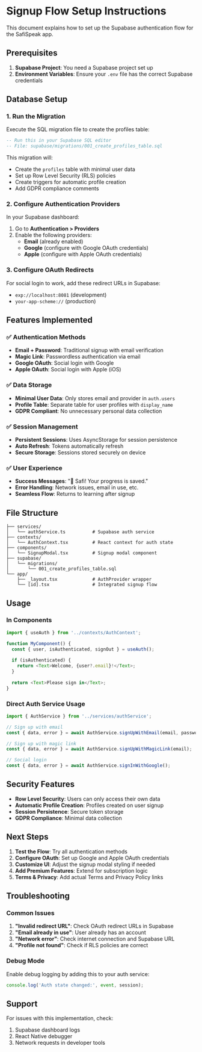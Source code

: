 # Signup Flow Setup Instructions

This document explains how to set up the Supabase authentication flow for the SafiSpeak app.

## Prerequisites

1. **Supabase Project**: You need a Supabase project set up
2. **Environment Variables**: Ensure your `.env` file has the correct Supabase credentials

## Database Setup

### 1. Run the Migration

Execute the SQL migration file to create the profiles table:

```sql
-- Run this in your Supabase SQL editor
-- File: supabase/migrations/001_create_profiles_table.sql
```

This migration will:
- Create the `profiles` table with minimal user data
- Set up Row Level Security (RLS) policies
- Create triggers for automatic profile creation
- Add GDPR compliance comments

### 2. Configure Authentication Providers

In your Supabase dashboard:

1. Go to **Authentication > Providers**
2. Enable the following providers:
   - **Email** (already enabled)
   - **Google** (configure with Google OAuth credentials)
   - **Apple** (configure with Apple OAuth credentials)

### 3. Configure OAuth Redirects

For social login to work, add these redirect URLs in Supabase:
- `exp://localhost:8081` (development)
- `your-app-scheme://` (production)

## Features Implemented

### ✅ Authentication Methods
- **Email + Password**: Traditional signup with email verification
- **Magic Link**: Passwordless authentication via email
- **Google OAuth**: Social login with Google
- **Apple OAuth**: Social login with Apple (iOS)

### ✅ Data Storage
- **Minimal User Data**: Only stores email and provider in `auth.users`
- **Profile Table**: Separate table for user profiles with `display_name`
- **GDPR Compliant**: No unnecessary personal data collection

### ✅ Session Management
- **Persistent Sessions**: Uses AsyncStorage for session persistence
- **Auto Refresh**: Tokens automatically refresh
- **Secure Storage**: Sessions stored securely on device

### ✅ User Experience
- **Success Messages**: "🎉 Safi! Your progress is saved."
- **Error Handling**: Network issues, email in use, etc.
- **Seamless Flow**: Returns to learning after signup

## File Structure

```
├── services/
│   └── authService.ts          # Supabase auth service
├── contexts/
│   └── AuthContext.tsx         # React context for auth state
├── components/
│   └── SignupModal.tsx         # Signup modal component
├── supabase/
│   └── migrations/
│       └── 001_create_profiles_table.sql
└── app/
    ├── _layout.tsx             # AuthProvider wrapper
    └── [id].tsx                # Integrated signup flow
```

## Usage

### In Components

```typescript
import { useAuth } from '../contexts/AuthContext';

function MyComponent() {
  const { user, isAuthenticated, signOut } = useAuth();
  
  if (isAuthenticated) {
    return <Text>Welcome, {user?.email}!</Text>;
  }
  
  return <Text>Please sign in</Text>;
}
```

### Direct Auth Service Usage

```typescript
import { AuthService } from '../services/authService';

// Sign up with email
const { data, error } = await AuthService.signUpWithEmail(email, password);

// Sign up with magic link
const { data, error } = await AuthService.signUpWithMagicLink(email);

// Social login
const { data, error } = await AuthService.signInWithGoogle();
```

## Security Features

- **Row Level Security**: Users can only access their own data
- **Automatic Profile Creation**: Profiles created on user signup
- **Session Persistence**: Secure token storage
- **GDPR Compliance**: Minimal data collection

## Next Steps

1. **Test the Flow**: Try all authentication methods
2. **Configure OAuth**: Set up Google and Apple OAuth credentials
3. **Customize UI**: Adjust the signup modal styling if needed
4. **Add Premium Features**: Extend for subscription logic
5. **Terms & Privacy**: Add actual Terms and Privacy Policy links

## Troubleshooting

### Common Issues

1. **"Invalid redirect URL"**: Check OAuth redirect URLs in Supabase
2. **"Email already in use"**: User already has an account
3. **"Network error"**: Check internet connection and Supabase URL
4. **"Profile not found"**: Check if RLS policies are correct

### Debug Mode

Enable debug logging by adding this to your auth service:

```typescript
console.log('Auth state changed:', event, session);
```

## Support

For issues with this implementation, check:
1. Supabase dashboard logs
2. React Native debugger
3. Network requests in developer tools

